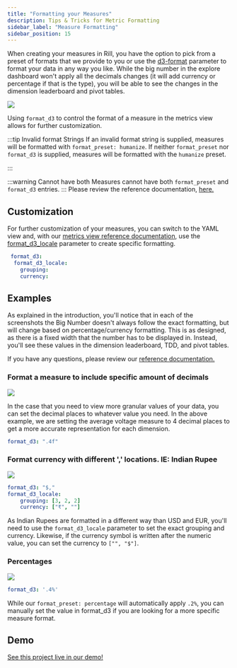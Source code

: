 ```yaml
---
title: "Formatting your Measures"
description: Tips & Tricks for Metric Formatting
sidebar_label: "Measure Formatting"
sidebar_position: 15
---
```


When creating your measures in Rill, you have the option to pick from a preset of formats that we provide to you or use the [d3-format](https://d3js.org/d3-format) parameter to format your data in any way you like. While the big number in the explore dashboard won't apply all the decimals changes (it will add currency or percentage if that is the type), you will be able to see the changes in the dimension leaderboard and pivot tables. 

<img src = '/img/build/metrics-view/metrics-editor.png' class='rounded-gif' />
<br />



Using `format_d3` to control the format of a measure in the metrics view allows for further customization. 

:::tip Invalid format Strings
If an invalid format string is supplied, measures will be formatted with `format_preset: humanize`. If neither `format_preset` nor `format_d3` is supplied, measures will be formatted with the `humanize` preset.

:::

:::warning Cannot have both
 Measures cannot have both `format_preset` and `format_d3` entries.
:::
Please review the reference documentation, [here.](/reference/project-files/metrics-views)

## Customization

For further customization of your measures, you can switch to the YAML view and, with our [metrics view reference documentation](/reference/project-files/metrics-views), use the [format_d3_locale](https://d3js.org/d3-format#formatLocale) parameter to create specific formatting. 

```yaml
 format_d3: 
  format_d3_locale: 
    grouping: 
    currency: 
```


## Examples

As explained in the introduction, you'll notice that in each of the screenshots the Big Number doesn't always follow the exact formatting, but will change based on percentage/currency formatting. This is as designed, as there is a fixed width that the number has to be displayed in. Instead, you'll see these values in the dimension leaderboard, TDD, and pivot tables.

If you have any questions, please review our [reference documentation.](/reference/project-files/metrics-views)

### Format a measure to include specific amount of decimals
<img src = '/img/build/metrics-view/examples/decimal-example.png' class='rounded-gif' />
<br />

In the case that you need to view more granular values of your data, you can set the decimal places to whatever value you need. In the above example, we are setting the average voltage measure to 4 decimal places to get a more accurate representation for each dimension.

```yaml
format_d3: ".4f"
```


### Format currency with different ',' locations. IE: Indian Rupee 
<img src = '/img/build/metrics-view/examples/currency-example.png' class='rounded-gif' />
<br />


```yaml
format_d3: "$,"
format_d3_locale: 
    grouping: [3, 2, 2]
    currency: ["₹", ""]
```
As Indian Rupees are formatted in a different way than USD and EUR, you'll need to use the `format_d3_locale` parameter to set the exact grouping and currency. Likewise, if the currency symbol is written after the numeric value, you can set the currency to `["", "$"]`. 

### Percentages 
<img src = '/img/build/metrics-view/examples/percent-example.png' class='rounded-gif' />
<br />

```yaml
format_d3: '.4%'
```
While our `format_preset: percentage` will automatically apply `.2%`, you can manually set the value in format_d3 if you are looking for a more specific measure format.



## Demo
[See this project live in our demo!](https://ui.rilldata.com/demo/rill-kaggle-elec-consumption/explore/household_power_consumption_metrics_explore)